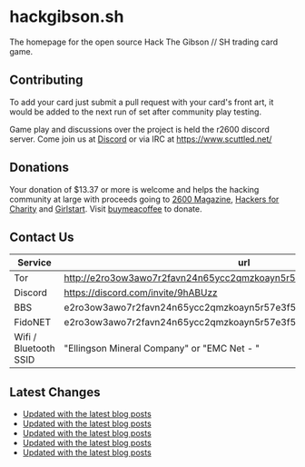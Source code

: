 # hackgibson.sh
The homepage for the open source Hack The Gibson // SH trading card game.


## Contributing

To add your card just submit a pull request with your card's front art, it would be added to the next run of set after community play testing.

Game play and discussions over the project is held the r2600 discord server. Come join us at [Discord](https://discord.com/invite/9hABUzz) or via IRC at https://www.scuttled.net/


## Donations

Your donation of $13.37 or more is welcome and helps the hacking community at large with proceeds going to [2600 Magazine](https://2600.com/), [Hackers for Charity](https://hackersforcharity.org) and [Girlstart](https://girlstart.org).  Visit [buymeacoffee](https://www.buymeacoffee.com/hackgibson.sh) to donate.


## Contact Us

Service | url
-|-
Tor | http://e2ro3ow3awo7r2favn24n65ycc2qmzkoayn5r57e3f56nvjwdcgg32ad.onion
Discord | https://discord.com/invite/9hABUzz
BBS | e2ro3ow3awo7r2favn24n65ycc2qmzkoayn5r57e3f56nvjwdcgg32ad.onion:23
FidoNET | e2ro3ow3awo7r2favn24n65ycc2qmzkoayn5r57e3f56nvjwdcgg32ad.onion:24554
Wifi / Bluetooth SSID | "Ellingson Mineral Company" or "EMC Net - <fidonet address>"

## Latest Changes
<!-- BLOG-POST-LIST:START -->
- [Updated with the latest blog posts](https://github.com/DFW2600/hackgibson.sh/commit/6e19c1b7924a3e86d0c3f0991d0c78a5747664f5)
- [Updated with the latest blog posts](https://github.com/DFW2600/hackgibson.sh/commit/523b77605c531523855afd3e01c8da6f76bde2f2)
- [Updated with the latest blog posts](https://github.com/DFW2600/hackgibson.sh/commit/e37af28cf944dfb9f80a940b12df4990ff03eb69)
- [Updated with the latest blog posts](https://github.com/DFW2600/hackgibson.sh/commit/14238d56029b64daeb9b189ef82e4457b909dcac)
- [Updated with the latest blog posts](https://github.com/DFW2600/hackgibson.sh/commit/6fdd74e161c0b3a46f54fdb1ca2ac6343561c066)
<!-- BLOG-POST-LIST:END -->
